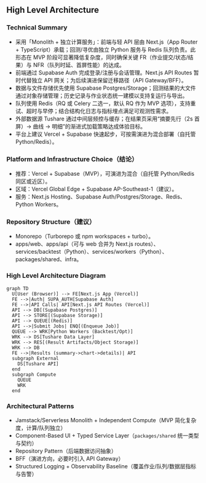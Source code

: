 ## High Level Architecture

### Technical Summary

- 采用「Monolith + 独立计算服务」：前端与轻 API 层由 Next.js（App Router + TypeScript）承载；回测/寻优由独立 Python 服务与 Redis 队列负责。此形态在 MVP 阶段可显著降低复杂度，同时确保关键 FR（作业提交/状态/结果）与 NFR（队列时延、首屏性能）的达成。
- 前端通过 Supabase Auth 完成登录/注册与会话管理。Next.js API Routes 暂时代替独立 API 网关；为后续演进保留迁移路径（API Gateway/BFF）。
- 数据与文件存储优先使用 Supabase Postgres/Storage；回测结果的大文件通过对象存储管理；历史记录与作业状态统一建模以支持复运行与导出。
- 队列使用 Redis（RQ 或 Celery 二选一，默认 RQ 作为 MVP 选项），支持重试、超时与早停；结合结构化日志与指标埋点满足可观测性需求。
- 外部数据源 Tushare 通过中间层频控与缓存；在结果页采用“摘要先行（2s 首屏）→ 曲线 → 明细”的渐进式加载策略达成体验目标。
- 平台上建议 Vercel + Supabase 快速起步，可按需演进为混合部署（自托管 Python/Redis）。

### Platform and Infrastructure Choice（结论）

- 推荐：Vercel + Supabase（MVP），可演进为混合（自托管 Python/Redis 同区或近区）。
- 区域：Vercel Global Edge + Supabase AP-Southeast-1（建议）。
- 服务：Next.js Hosting、Supabase Auth/Postgres/Storage、Redis、Python Workers。

### Repository Structure（建议）

- Monorepo（Turborepo 或 npm workspaces + turbo）。
- apps/web、apps/api（可与 web 合并为 Next.js routes）、services/backtest（Python）、services/workers（Python）、packages/shared、infra。

### High Level Architecture Diagram

```mermaid
graph TD
  U[User (Browser)] --> FE[Next.js App (Vercel)]
  FE -->|Auth| SUPA_AUTH[Supabase Auth]
  FE -->|API Calls| API[Next.js API Routes (Vercel)]
  API --> DB[(Supabase Postgres)]
  API --> STORE[(Supabase Storage)]
  API --> QUEUE[(Redis)]
  API -->|Submit Jobs| ENQ[(Enqueue Job)]
  QUEUE --> WRK[Python Workers (Backtest/Opt)]
  WRK --> DS[Tushare Data Layer]
  WRK --> RES[(Result Artifacts/Object Storage)]
  WRK --> DB
  FE -->|Results (summary->chart->details)| API
  subgraph External
    DS[Tushare API]
  end
  subgraph Compute
    QUEUE
    WRK
  end
```

### Architectural Patterns

- Jamstack/Serverless Monolith + Independent Compute（MVP 简化复杂度，计算/队列独立）
- Component-Based UI + Typed Service Layer（`packages/shared` 统一类型与契约）
- Repository Pattern（后端数据访问抽象）
- BFF（演进方向，必要时引入 API Gateway）
- Structured Logging + Observability Baseline（覆盖作业/队列/数据层指标与告警）
